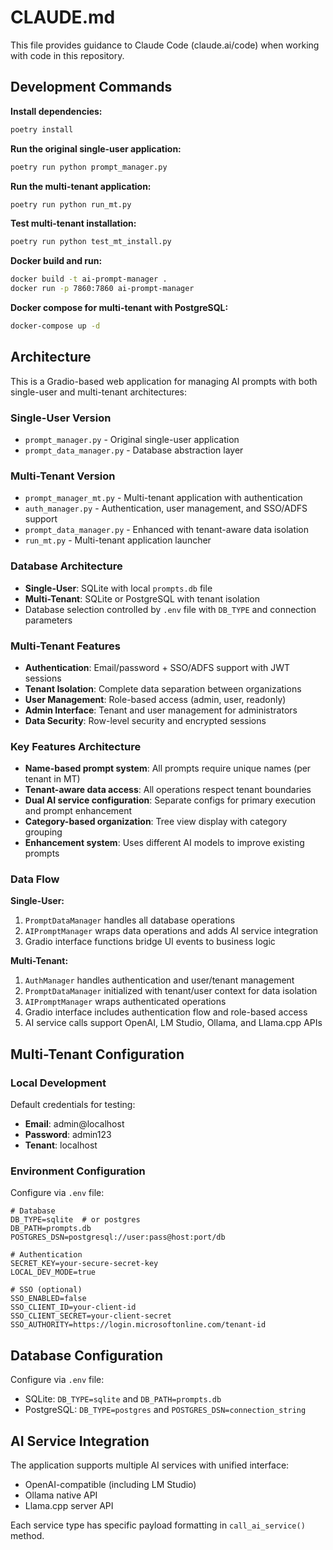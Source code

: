 # CLAUDE.md

This file provides guidance to Claude Code (claude.ai/code) when working with code in this repository.

## Development Commands

**Install dependencies:**
```bash
poetry install
```

**Run the original single-user application:**
```bash
poetry run python prompt_manager.py
```

**Run the multi-tenant application:**
```bash
poetry run python run_mt.py
```

**Test multi-tenant installation:**
```bash
poetry run python test_mt_install.py
```

**Docker build and run:**
```bash
docker build -t ai-prompt-manager .
docker run -p 7860:7860 ai-prompt-manager
```

**Docker compose for multi-tenant with PostgreSQL:**
```bash
docker-compose up -d
```

## Architecture

This is a Gradio-based web application for managing AI prompts with both single-user and multi-tenant architectures:

### Single-User Version
- `prompt_manager.py` - Original single-user application
- `prompt_data_manager.py` - Database abstraction layer

### Multi-Tenant Version
- `prompt_manager_mt.py` - Multi-tenant application with authentication
- `auth_manager.py` - Authentication, user management, and SSO/ADFS support
- `prompt_data_manager.py` - Enhanced with tenant-aware data isolation
- `run_mt.py` - Multi-tenant application launcher

### Database Architecture
- **Single-User**: SQLite with local `prompts.db` file
- **Multi-Tenant**: SQLite or PostgreSQL with tenant isolation
- Database selection controlled by `.env` file with `DB_TYPE` and connection parameters

### Multi-Tenant Features
- **Authentication**: Email/password + SSO/ADFS support with JWT sessions
- **Tenant Isolation**: Complete data separation between organizations
- **User Management**: Role-based access (admin, user, readonly)
- **Admin Interface**: Tenant and user management for administrators
- **Data Security**: Row-level security and encrypted sessions

### Key Features Architecture
- **Name-based prompt system**: All prompts require unique names (per tenant in MT)
- **Tenant-aware data access**: All operations respect tenant boundaries
- **Dual AI service configuration**: Separate configs for primary execution and prompt enhancement
- **Category-based organization**: Tree view display with category grouping
- **Enhancement system**: Uses different AI models to improve existing prompts

### Data Flow
**Single-User:**
1. `PromptDataManager` handles all database operations
2. `AIPromptManager` wraps data operations and adds AI service integration
3. Gradio interface functions bridge UI events to business logic

**Multi-Tenant:**
1. `AuthManager` handles authentication and user/tenant management
2. `PromptDataManager` initialized with tenant/user context for data isolation
3. `AIPromptManager` wraps authenticated operations
4. Gradio interface includes authentication flow and role-based access
5. AI service calls support OpenAI, LM Studio, Ollama, and Llama.cpp APIs

## Multi-Tenant Configuration

### Local Development
Default credentials for testing:
- **Email**: admin@localhost
- **Password**: admin123  
- **Tenant**: localhost

### Environment Configuration
Configure via `.env` file:
```env
# Database
DB_TYPE=sqlite  # or postgres
DB_PATH=prompts.db
POSTGRES_DSN=postgresql://user:pass@host:port/db

# Authentication
SECRET_KEY=your-secure-secret-key
LOCAL_DEV_MODE=true

# SSO (optional)
SSO_ENABLED=false
SSO_CLIENT_ID=your-client-id
SSO_CLIENT_SECRET=your-client-secret
SSO_AUTHORITY=https://login.microsoftonline.com/tenant-id
```

## Database Configuration

Configure via `.env` file:
- SQLite: `DB_TYPE=sqlite` and `DB_PATH=prompts.db`
- PostgreSQL: `DB_TYPE=postgres` and `POSTGRES_DSN=connection_string`

## AI Service Integration

The application supports multiple AI services with unified interface:
- OpenAI-compatible (including LM Studio)
- Ollama native API
- Llama.cpp server API

Each service type has specific payload formatting in `call_ai_service()` method.